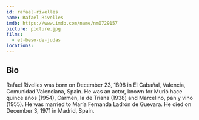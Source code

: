 ```yaml
---
id: rafael-rivelles
name: Rafael Rivelles
imdb: https://www.imdb.com/name/nm0729157
picture: picture.jpg
films:
  - el-beso-de-judas
locations:
---
```


## Bio

Rafael Rivelles was born on December 23, 1898 in El Cabañal, Valencia, Comunidad
Valenciana, Spain. He was an actor, known for Murió hace quince años (1954),
Carmen, la de Triana (1938) and Marcelino, pan y vino (1955). He was married to
María Fernanda Ladrón de Guevara. He died on December 3, 1971 in Madrid, Spain.
